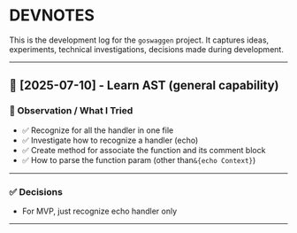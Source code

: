 # DEVNOTES

This is the development log for the `goswaggen` project.
It captures ideas, experiments, technical investigations, decisions made during development.

---

## 📅 [2025-07-10] - Learn AST (general capability)

### 🧪 Observation / What I Tried
- ✅ Recognize for all the handler in one file
- ✅ Investigate how to recognize a handler (echo)
- ✅ Create method for associate the function and its comment block
- ✅ How to parse the function param (other than`&{echo Context}`)

---

### ✅ Decisions
- For MVP, just recognize echo handler only

---